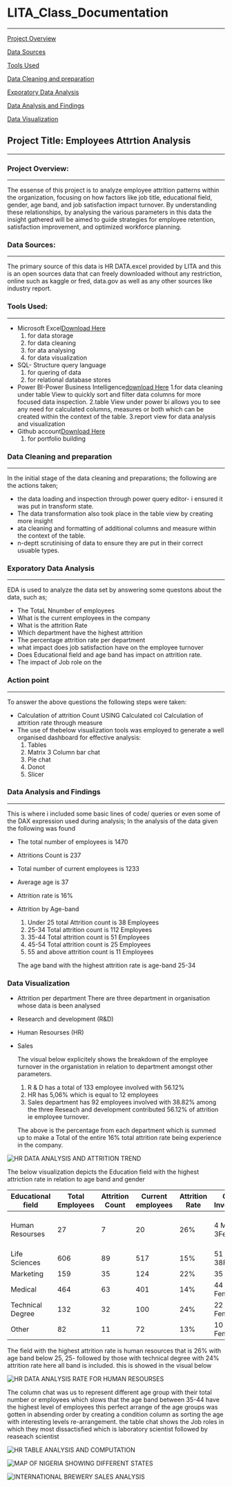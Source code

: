# LITA_Class_Documentation
---       

[Project Overview](#project-overview)

[Data Sources](#data-sources)

[Tools Used](#tools-used)

[Data Cleaning and preparation](#data-cleaning-and-preparation)

[Exporatory Data Analysis](#exporatory-data-analysis)

[Data Analysis and Findings](#data-analysis-and-findings)

[Data Visualization](#data-visualization)




## Project Title: Employees Attrtion  Analysis
---                          

### Project Overview:
---              
The essense of this project is to analyze employee attrition patterns within the organization, focusing on how factors like job title, educational field, gender, age band, and job satisfaction impact turnover. By understanding these relationships, by analysing the various parameters in this data the insight gathered will be aimed to guide strategies for employee retention, satisfaction improvement, and optimized workforce planning.

### Data Sources:
---       
The primary source of this data is HR DATA.excel provided by LITA and this is an open sources data that can freely downloaded without any restriction, online such as kaggle or fred, data.gov as well as any other sources like industry report.

### Tools Used:
---        
- Microsoft Excel[Download Here](https://www.microsoft.com)
   1. for data storage
   2. for data cleaning
   3. for ata analysing
   4. for data visualization
- SQL- Structure query language
   1.  for quering of data
   2. for relational database stores
- Power BI-Power Business Intelligence[download Here](https://power-bi-desktop.en.microsoft.com)
  1.for data cleaning under table View  to quickly sort and filter data columns for more focused data inspection.
  2.table View under power bi allows you to see any need for calculated columns, measures or both which can be created within the context of the table.
  3.report view for data analysis and visualization
- Github account[Download Here](https://www.github.com)
  1. for portfolio building

### Data Cleaning and preparation
---
In the initial stage of the data cleaning and preparations; the following are the actions taken;
  -  the data loading and inspection through power query editor- i ensured it was put in transform state.
  -  The data transformation also took place in the table view by creating more insight
  -  ata cleaning and formatting of additional columns and measure within the context of the table.
  -  n-deptt scrutinising of data to ensure they are put in their correct usuable types.

### Exporatory Data Analysis
---
 EDA is used to analyze the data set by answering some questons about the data, such as;
  - The TotaL Nnumber of employees
  - What is the current employees in the company
  - What is the attrition Rate
  - Which department have the highest attrition
  - The percentage attrition rate per department
  - what impact does job satisfaction have on the employee turnover
  - Does Educational field and age band has impact on attrition rate.
  - The impact of Job role on the

### Action point
---
To answer the above questions the following steps were taken:
 - Calculation of attrition Count USING Calculated col Calculation of attrition rate through measure
 - The use of thebelow visualization tools was employed to generate a well organised dashboard for effective analysis:
   1. Tables
   2. Matrix
   3  Column bar chat
   4. Pie chat
   5. Donot
   6. Slicer



### Data Analysis and Findings
---
 This is where i included some basic lines of code/ queries or even some of the DAX expression used during analysis;
 In the analysis of the data given the following was found

- The total number of employees is 1470

- Attritions Count  is 237

- Total number of current employees is 1233

- Average age is 37

- Attrition rate is 16%
- Attrition by Age-band
   1. Under 25 total Attrition count is 38 Employees
   2. 25-34 Total attrition count is 112 Employees
   3. 35-44 Total attrition count is 51 Employees
   4. 45-54 Total attrition count is 25 Employees
   5. 55 and above attrition count is 11 Employees
 
   The age band with the highest attrition rate is age-band 25-34
 

### Data Visualization

- Attrition per department
There are three department in organisation whose data is been analysed 
- Research and development (R&D)
- Human Resourses (HR)
- Sales
  
  The visual below explicitely shows the breakdown of the employee turnover in the organistation in relation to department amongst other parameters.
  
  1. R & D has a total of 133 employee involved with 56.12%
  2. HR has 5,06% which is equal to 12 employees
  3. Sales department has 92 employees involved with  38.82%
    among the three Reseach and development contributed 56.12% of attrition ie employee turnover.
     
  The above is the percentage from each department which is summed up to make a Total of the entire 16% total attrition rate  being experience in the company.

     


![HR DATA ANALYSIS AND ATTRITION TREND](https://github.com/user-attachments/assets/b003b67c-dffd-4aaf-a497-43b0f16d3412)










The below visualization depicts the Education field with the highest attriction rate in relation to age band and gender


|Educational field|Total Employees|Attrition Count|Current employees|Attrition Rate |Gender Involvement|Age Band        |
|-----------------|---------------|---------------|-----------------|---------------|------------------|----------------|
|Human Resourses  |27             |7              |20               |26%            |4 Male 3Female    |All except 45years & above|
|Life Sciences    |606            |89             |517              |15%            |51 male & 38Female| All            |
|Marketing        |159            |35             |124              |22%            |35 Male           | All            |
|Medical          |464            |63             |401              |14%            |44 Male 19 Female | All            |
|Technical Degree |132            |32             |100              |24%            |22 Male 10 Femal  | All            |
|Other            |82             |11             |72               |13%            |10 Male 1 Female  |Except 55above  |



The field with the highest attrition rate is human resources that is 26% with age band below 25, 25-
followed by those with technical degree with 24% attrition rate here all band is included.
this is showed in the visual below







![HR DATA ANALYSIS RATE FOR HUMAN RESOURSES](https://github.com/user-attachments/assets/a67c4216-50c9-49fd-a0ab-3049e75a659c)




The column chat was us to represent different age group with their total number or employees which slows that the age band between 35-44 have the highest level of employees
this perfect arrange of the age groups was gotten in absending order by creating a condition column as sorting the age  with interesting levels re-arrangement.
the table chat shows the Job roles in which they most dissactisfied which is laboratory scientist followed by reaseach scientist


![HR TABLE ANALYSIS AND COMPUTATION](https://github.com/user-attachments/assets/7033258f-8f2d-4d32-b904-5dc61f422f9b)





![MAP OF NIGERIA SHOWING DIFFERENT STATES](https://github.com/user-attachments/assets/d7e22830-b6ce-45db-ace6-70d55c669363)




![INTERNATIONAL BREWERY SALES ANALYSIS](https://github.com/user-attachments/assets/a5f1b4ce-8187-4da7-b30b-a573f127b75f)

